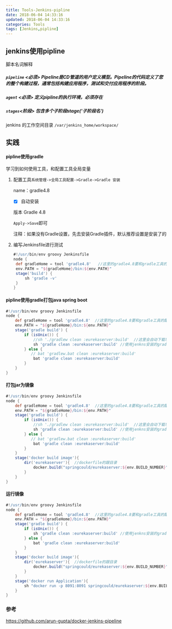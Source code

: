 ```yaml
---
title: Tools-Jenkins-pipline
date: 2018-06-04 14:33:16
updated: 2018-06-04 14:33:16
categories: Tools
tags: [Jenkins,pipline]
---
```


## jenkins使用pipline

脚本名词解释

##### `pipeline` **<必须>** Pipeline是CD管道的用户定义模型。Pipeline的代码定义了您的整个构建过程，通常包括构建应用程序，测试和交付应用程序的阶段。 

##### `agent` **<必须>** 定义pipline的执行环境，必须存在

##### `stages`<阶段> 包含多个子阶段stage('子阶段名')

 jenkins 的工作空间目录 `/var/jenkins_home/workspace/`

## 实践

#### pipline使用gradle

学习到如何使用工具，和配置工具全局变量

1. 配置工具`系统管理->全局工具配置->Gradle->Gradle 安装`

   name：gradle4.8

   - [x] 自动安装

   版本 Gradle 4.8

   `Apply->Save`即可

   注释：如果没有Gradle设置，先去安装Gradle插件，默认推荐设置是安装了的

2. 编写Jenkinsfile进行测试

   ````groovy
   #!/usr/bin/env groovy Jenkinsfile
   node {
   	def gradleHome = tool 'gradle4.8'   //这里的gradle4.8要和gradle工具的配置里的name要一致
   	env.PATH = "${gradleHome}/bin:${env.PATH}"
   	stage('build') {
   		sh 'gradle -v'
   	}
   }
   ````

#### pipline使用gradle打包java spring boot

```groovy
#!/usr/bin/env groovy Jenkinsfile
node {
    def gradleHome = tool 'gradle4.8'  //这里的gradle4.8要和gradle工具的配置里的name要一致
    env.PATH = "${gradleHome}/bin:${env.PATH}"
    stage('gradle build') {
        if (isUnix()) {
            //sh './gradlew clean :eurekaserver:build'  //这里会自动下载项目里的gradle版本(4.7)
            sh 'gradle clean :eurekaserver:build' //使用jenkns安装的gradle工具(4.8)
        } else {
           // bat 'gradlew.bat clean :eurekaserver:build'
            bat 'gradle clean :eurekaserver:build'
        }
    }
}
```

#### 打包jar为镜像

```groovy
#!/usr/bin/env groovy Jenkinsfile
node {
    def gradleHome = tool 'gradle4.8'  //这里的gradle4.8要和gradle工具的配置里的name要一致
    env.PATH = "${gradleHome}/bin:${env.PATH}"
    stage('gradle build') {
        if (isUnix()) {
            //sh './gradlew clean :eurekaserver:build'  //这里会自动下载项目里的gradle版本(4.7)
            sh 'gradle clean :eurekaserver:build' //使用jenkns安装的gradle工具(4.8)
        } else {
           // bat 'gradlew.bat clean :eurekaserver:build'
            bat 'gradle clean :eurekaserver:build'
        }
    }
    stage('docker build image'){
        dir('eurekaserver'){  //dockerfile的跟目录
            docker.build("springcould/eurekaserver:${env.BUILD_NUMBER}")
        }
    }
}
```

#### 运行镜像

```groovy
#!/usr/bin/env groovy Jenkinsfile
node {
    def gradleHome = tool 'gradle4.8'  //这里的gradle4.8要和gradle工具的配置里的name要一致
    env.PATH = "${gradleHome}/bin:${env.PATH}"
    stage('gradle build') {
        if (isUnix()) {
            sh 'gradle clean :eurekaserver:build' //使用jenkns安装的gradle工具(4.8)
        } else {
            bat 'gradle clean :eurekaserver:build'
        }
    }
    stage('docker build image'){
        dir('eurekaserver'){  //dockerfile的跟目录
            docker.build("springcould/eurekaserver:${env.BUILD_NUMBER}")
        }
    }
    stage('docker run Application'){
        sh "docker run -p 8091:8091 springcould/eurekaserver:${env.BUILD_NUMBER}"
    }
}
```





### 参考

https://github.com/arun-gupta/docker-jenkins-pipeline